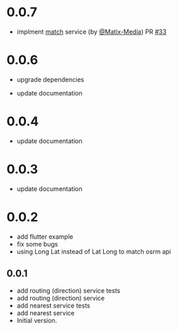 # 0.0.7

- implment [match](https://github.com/physia/kflutter/commit/e4671b5f7fd82092d0d5897553fd5f8a06fb197f) service (by [@Matix-Media](https://github.com/Matix-Media)) PR [#33](https://github.com/physia/kflutter/pull/33)

# 0.0.6

- upgrade dependencies

- update documentation

# 0.0.4

- update documentation

# 0.0.3

- update documentation

# 0.0.2

- add flutter example
- fix some bugs
- using Long Lat instead of Lat Long to match osrm api

## 0.0.1

- add routing (direction) service tests
- add routing (direction) service
- add nearest service tests
- add nearest service
- Initial version.
